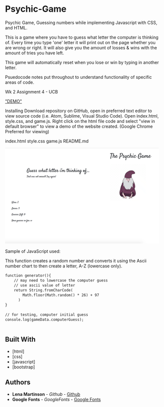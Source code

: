# Psychic-Game
Psychic Game, 
Guessing numbers while implementing Javascript with CSS, and HTML.

This is a game where you have to guess what letter the computer is thinking of. Every time you type 'one' letter it will print out on the page whether you are wrong or right. It will also give you the amount of losses & wins with the amount of tries you have left. 

This game will automatically reset when you lose or win by typing in another letter.

Psuedocode notes put throughout to understand functionality of specific areas of code.

Wk 2 Assignment 4 - UCB

<a href="https://blonded.github.io/Psychic-Game/" alt="DEMO"> "DEMO" </a>

Installing
Download repository on GitHub, open in preferred text editor to view source code (i.e. Atom, Sublime, Visual Studio Code). Open index.html, style.css, and game.js. Right click on the html file code and select "view in default browser" to view a demo of the website created. (Google Chrome Preferred for viewing)

index.html
style.css
game.js
README.md


<img src="Assets/Images/PsychicGame.jpg" alt="Demo-photo">

Sample of JavaScript used:

This function creates a random number and converts it using the Ascii number chart to then create a letter, A-Z (lowercase only).

```
function generator(){
    // may need to lowercase the computer guess
    // use ascii value of letter
    return String.fromCharCode(
        Math.floor(Math.random() * 26) + 97
      )
}

// for testing, computer initial guess
console.log(gameData.computerGuess);


```

## Built With

* [html]
* [css]
* [javascript]
* [bootstrap]

## Authors

* **Lena Martinson** - *Github* - [Github](https://github.com/Blonded)
* **Google Fonts** - *GoogleFonts* - [Google Fonts](https://fonts.google.com/)
